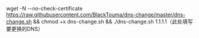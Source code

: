 wget -N --no-check-certificate https://raw.githubusercontent.com/BlackTouma/dns-change/master/dns-change.sh && chmod +x dns-change.sh && ./dns-change.sh 1.1.1.1（此处填写要更换的DNS）
